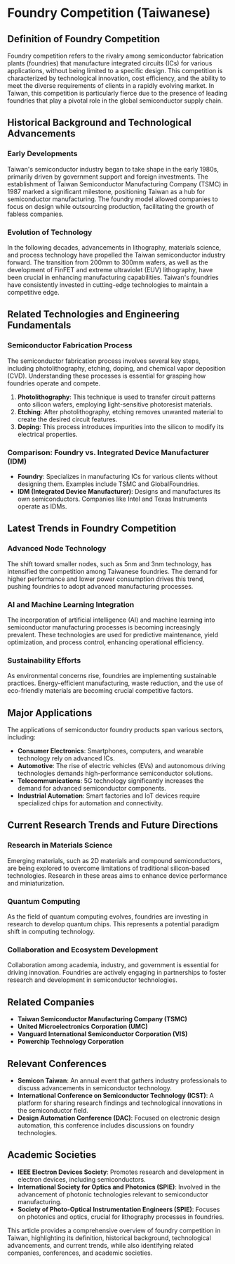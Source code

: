 # Foundry Competition (Taiwanese)

## Definition of Foundry Competition

Foundry competition refers to the rivalry among semiconductor fabrication plants (foundries) that manufacture integrated circuits (ICs) for various applications, without being limited to a specific design. This competition is characterized by technological innovation, cost efficiency, and the ability to meet the diverse requirements of clients in a rapidly evolving market. In Taiwan, this competition is particularly fierce due to the presence of leading foundries that play a pivotal role in the global semiconductor supply chain.

## Historical Background and Technological Advancements

### Early Developments

Taiwan's semiconductor industry began to take shape in the early 1980s, primarily driven by government support and foreign investments. The establishment of Taiwan Semiconductor Manufacturing Company (TSMC) in 1987 marked a significant milestone, positioning Taiwan as a hub for semiconductor manufacturing. The foundry model allowed companies to focus on design while outsourcing production, facilitating the growth of fabless companies.

### Evolution of Technology

In the following decades, advancements in lithography, materials science, and process technology have propelled the Taiwan semiconductor industry forward. The transition from 200mm to 300mm wafers, as well as the development of FinFET and extreme ultraviolet (EUV) lithography, have been crucial in enhancing manufacturing capabilities. Taiwan's foundries have consistently invested in cutting-edge technologies to maintain a competitive edge.

## Related Technologies and Engineering Fundamentals

### Semiconductor Fabrication Process

The semiconductor fabrication process involves several key steps, including photolithography, etching, doping, and chemical vapor deposition (CVD). Understanding these processes is essential for grasping how foundries operate and compete. 

1. **Photolithography**: This technique is used to transfer circuit patterns onto silicon wafers, employing light-sensitive photoresist materials.
2. **Etching**: After photolithography, etching removes unwanted material to create the desired circuit features.
3. **Doping**: This process introduces impurities into the silicon to modify its electrical properties.

### Comparison: Foundry vs. Integrated Device Manufacturer (IDM)

- **Foundry**: Specializes in manufacturing ICs for various clients without designing them. Examples include TSMC and GlobalFoundries.
- **IDM (Integrated Device Manufacturer)**: Designs and manufactures its own semiconductors. Companies like Intel and Texas Instruments operate as IDMs.

## Latest Trends in Foundry Competition

### Advanced Node Technology

The shift toward smaller nodes, such as 5nm and 3nm technology, has intensified the competition among Taiwanese foundries. The demand for higher performance and lower power consumption drives this trend, pushing foundries to adopt advanced manufacturing processes.

### AI and Machine Learning Integration

The incorporation of artificial intelligence (AI) and machine learning into semiconductor manufacturing processes is becoming increasingly prevalent. These technologies are used for predictive maintenance, yield optimization, and process control, enhancing operational efficiency.

### Sustainability Efforts

As environmental concerns rise, foundries are implementing sustainable practices. Energy-efficient manufacturing, waste reduction, and the use of eco-friendly materials are becoming crucial competitive factors.

## Major Applications

The applications of semiconductor foundry products span various sectors, including:

- **Consumer Electronics**: Smartphones, computers, and wearable technology rely on advanced ICs.
- **Automotive**: The rise of electric vehicles (EVs) and autonomous driving technologies demands high-performance semiconductor solutions.
- **Telecommunications**: 5G technology significantly increases the demand for advanced semiconductor components.
- **Industrial Automation**: Smart factories and IoT devices require specialized chips for automation and connectivity.

## Current Research Trends and Future Directions

### Research in Materials Science

Emerging materials, such as 2D materials and compound semiconductors, are being explored to overcome limitations of traditional silicon-based technologies. Research in these areas aims to enhance device performance and miniaturization.

### Quantum Computing

As the field of quantum computing evolves, foundries are investing in research to develop quantum chips. This represents a potential paradigm shift in computing technology.

### Collaboration and Ecosystem Development

Collaboration among academia, industry, and government is essential for driving innovation. Foundries are actively engaging in partnerships to foster research and development in semiconductor technologies.

## Related Companies

- **Taiwan Semiconductor Manufacturing Company (TSMC)**
- **United Microelectronics Corporation (UMC)**
- **Vanguard International Semiconductor Corporation (VIS)**
- **Powerchip Technology Corporation**

## Relevant Conferences

- **Semicon Taiwan**: An annual event that gathers industry professionals to discuss advancements in semiconductor technology.
- **International Conference on Semiconductor Technology (ICST)**: A platform for sharing research findings and technological innovations in the semiconductor field.
- **Design Automation Conference (DAC)**: Focused on electronic design automation, this conference includes discussions on foundry technologies.

## Academic Societies

- **IEEE Electron Devices Society**: Promotes research and development in electron devices, including semiconductors.
- **International Society for Optics and Photonics (SPIE)**: Involved in the advancement of photonic technologies relevant to semiconductor manufacturing.
- **Society of Photo-Optical Instrumentation Engineers (SPIE)**: Focuses on photonics and optics, crucial for lithography processes in foundries.

This article provides a comprehensive overview of foundry competition in Taiwan, highlighting its definition, historical background, technological advancements, and current trends, while also identifying related companies, conferences, and academic societies.